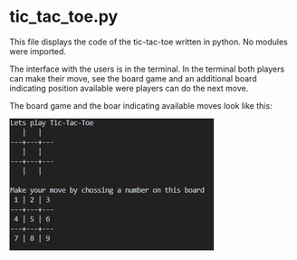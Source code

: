 # tic_tac_toe.py

This file displays the code of the tic-tac-toe written in python. No modules were imported.

The interface with the users is in the terminal. In the terminal both players can make their move, see the board game and an additional board indicating position available were players can do the next move.

The board game and the boar indicating available moves look like this:

![tic_tac_toe terminal interface](https://github.com/catalinac3/Projects-in-python/blob/master/images/tic_tac_toe.JPG?raw=true)

